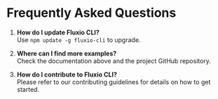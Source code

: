 # Frequently Asked Questions

1. **How do I update Fluxio CLI?**  
   Use `npm update -g fluxio-cli` to upgrade.

2. **Where can I find more examples?**  
   Check the documentation above and the project GitHub repository.

3. **How do I contribute to Fluxio CLI?**  
   Please refer to our contributing guidelines for details on how to get started.

